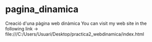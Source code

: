 # pagina_dinamica
Creació d'una pàgina web dinàmica
You can visit my web site in the following link -> file:///C:/Users/Usuari/Desktop/practica2_webdinamica/index.html
